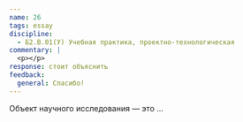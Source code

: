 ```yaml
---
name: 26
tags: essay
discipline:
  - Б2.В.01(У) Учебная практика, проектно-технологическая
commentary: |
  <p></p>
response: стоит объяснить
feedback:
  general: Cпасибо!
---
```


Объект научного исследования — это ...